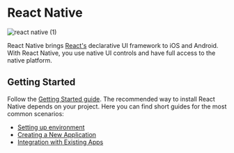 # React Native
![react native (1)](https://user-images.githubusercontent.com/26614363/147185167-08f2fb4f-275a-4759-8c8c-9c2455725997.png)

React Native brings [React's](https://reactjs.org/) declarative UI framework to iOS and Android. With React Native, you use native UI controls and have full access to the native platform.
 ## Getting Started
 Follow the [Getting Started guide](https://reactnative.dev/docs/getting-started). The recommended way to install React Native depends on your project. Here you can find short guides for the most common scenarios:
- [Setting up environment](https://reactnative.dev/docs/environment-setup)
- [Creating a New Application](https://reactnative.dev/docs/getting-started)
- [Integration with Existing Apps](https://reactnative.dev/docs/integration-with-existing-apps)

